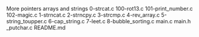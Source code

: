 More pointers arrays and strings
0-strcat.c
100-rot13.c
101-print_number.c
102-magic.c
1-strncat.c
2-strncpy.c
3-strcmp.c
4-rev_array.c
5-string_toupper.c
6-cap_string.c
7-leet.c
8-bubble_sorting.c
main.c
main.h
_putchar.c
README.md
